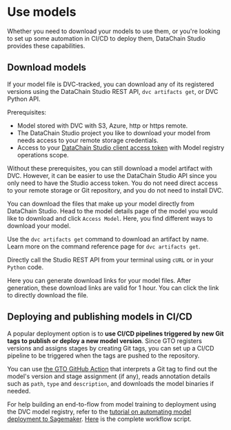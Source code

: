 # Use models

Whether you need to download your models to use them, or you're looking to set
up some automation in CI/CD to deploy them, DataChain Studio provides these
capabilities.

## Download models

If your model file is DVC-tracked, you can download any of its registered
versions using the DataChain Studio REST API, `dvc artifacts get`, or DVC Python
API.

Prerequisites:

- Model stored with DVC with S3, Azure, http or https remote.
- The DataChain Studio project you like to download your model from needs access to
  your remote storage credentials.
- Access to your [DataChain Studio client access token] with Model registry operations
  scope.

Without these prerequisites, you can still download a model artifact with DVC.
However, it can be easier to use the DataChain Studio API since you only need to have
the Studio access token. You do not need direct access to your remote storage or
Git repository, and you do not need to install DVC.

[DataChain Studio client access token]: ../account-management.md#client-access-tokens

You can download the files that make up your model directly from DataChain Studio.
Head to the model details page of the model you would like to download and click
`Access Model`. Here, you find different ways to download your model.

<toggle>

<tab title="CLI (DVC)">

Use the `dvc artifacts get` command to download an artifact by name. Learn more
on the command reference page for `dvc artifacts get`.

</tab>

<tab title="cURL / Python">

Directly call the Studio REST API from your terminal
using `cURL` or in your `Python` code.

</tab>

<tab title="Direct Download">

Here you can generate download links for your model files. After generation,
these download links are valid for 1 hour. You can click the link to directly
download the file.


</tab>

</toggle>

## Deploying and publishing models in CI/CD

A popular deployment option is to **use CI/CD pipelines triggered by new Git
tags to publish or deploy a new model version**. Since GTO registers versions
and assigns stages by creating Git tags, you can set up a CI/CD pipeline to be
triggered when the tags are pushed to the repository.

You can use [the GTO GitHub Action](https://github.com/iterative/gto-action)
that interprets a Git tag to find out the model's version and stage assignment
(if any), reads annotation details such as `path`, `type` and `description`, and
downloads the model binaries if needed.

For help building an end-to-flow from model training to deployment using the
DVC model registry, refer to the
[tutorial on automating model deployment to Sagemaker](https://iterative.ai/blog/sagemaker-model-deployment).
[Here](https://github.com/iterative/example-get-started-experiments/blob/main/.github/workflows/deploy-model.yml)
is the complete workflow script.
